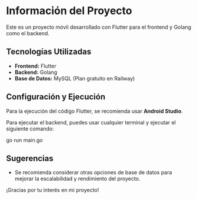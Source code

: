# Información del Proyecto

Este es un proyecto móvil desarrollado con Flutter para el frontend y Golang como el backend.

## Tecnologías Utilizadas

- **Frontend:** Flutter
- **Backend:** Golang
- **Base de Datos:** MySQL (Plan gratuito en Railway)

## Configuración y Ejecución

Para la ejecución del código Flutter, se recomienda usar **Android Studio**.

Para ejecutar el backend, puedes usar cualquier terminal y ejecutar el siguiente comando:

go run main.go

## Sugerencias

- Se recomienda considerar otras opciones de base de datos para mejorar la escalabilidad y rendimiento del proyecto.

¡Gracias por tu interés en mi proyecto!
